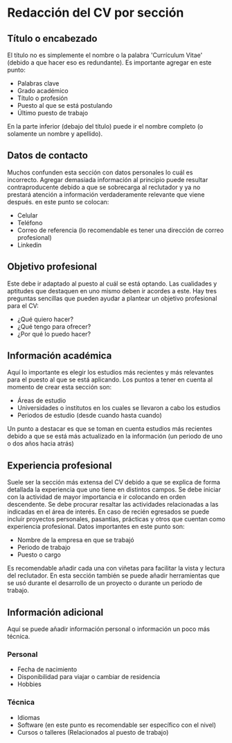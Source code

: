 # Redacción del CV por sección

## Título o encabezado

El título no es simplemente el nombre o la palabra 'Currículum Vitae' (debido a que hacer eso es redundante). Es importante agregar en este punto:

- Palabras clave
- Grado académico
- Título o profesión
- Puesto al que se está postulando
- Último puesto de trabajo

En la parte inferior (debajo del título) puede ir el nombre completo (o solamente un nombre y apellido).

## Datos de contacto

Muchos confunden esta sección con datos personales lo cuál es incorrecto. Agregar demasiada información al principio puede resultar contraproducente debido a que se sobrecarga al reclutador y ya no prestará atención a información verdaderamente relevante que viene después. en este punto se colocan:

- Celular
- Teléfono
- Correo de referencia (lo recomendable es tener una dirección de correo profesional)
- Linkedin

## Objetivo profesional

Este debe ir adaptado al puesto al cuál se está optando. Las cualidades y aptitudes que destaquen en uno mismo deben ir acordes a este. Hay tres preguntas sencillas que pueden ayudar a plantear un objetivo profesional para el CV:

- ¿Qué quiero hacer?
- ¿Qué tengo para ofrecer?
- ¿Por qué lo puedo hacer?

## Información académica

Aquí lo importante es elegir los estudios más recientes y más relevantes para el puesto al que se está aplicando. Los puntos a tener en cuenta al momento de crear esta sección son:

- Áreas de estudio
- Universidades o institutos en los cuales se llevaron a cabo los estudios
- Periodos de estudio (desde cuando hasta cuando)

Un punto a destacar es que se toman en cuenta estudios más recientes debido a que se está más actualizado en la información (un periodo de uno o dos años hacia atrás)

## Experiencia profesional

Suele ser la sección más extensa del CV debido a que se explica de forma detallada la experiencia que uno tiene en distintos campos. Se debe iniciar con la actividad de mayor importancia e ir colocando en orden descendente. Se debe procurar resaltar las actividades relacionadas a las indicadas en el área de interés. En caso de recién egresados se puede incluir proyectos personales, pasantías, prácticas y otros que cuentan como experiencia profesional. Datos importantes en este punto son:

- Nombre de la empresa en que se trabajó
- Periodo de trabajo
- Puesto o cargo

Es recomendable añadir cada una con viñetas para facilitar la vista y lectura del reclutador. En esta sección también se puede añadir herramientas que se usó durante el desarrollo de un proyecto o durante un periodo de trabajo.

## Información adicional

Aquí se puede añadir información personal o información un poco más técnica.

### **Personal**

- Fecha de nacimiento
- Disponibilidad para viajar o cambiar de residencia
- Hobbies

### **Técnica**

- Idiomas
- Software (en este punto es recomendable ser específico con el nivel)
- Cursos o talleres (Relacionados al puesto de trabajo)
